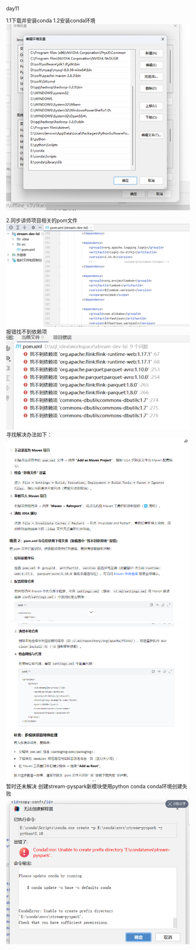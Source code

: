 day11

1.1下载并安装conda
1.2安装conda环境
![img.png](img.png)

2.同步讲师项目相关的pom文件
![img_1.png](img_1.png)
报错找不到依赖项
![img_2.png](img_2.png)
寻找解决办法如下：
![img_3.png](img_3.png)
![img_4.png](img_4.png)
暂时还未解决
创建stream-pyspark新模块使用python conda 
conda环境创建失败
![img_5.png](img_5.png)

